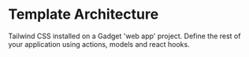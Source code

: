 # Template Architecture

Tailwind CSS installed on a Gadget 'web app' project. Define the rest of your application using actions, models and react hooks.
